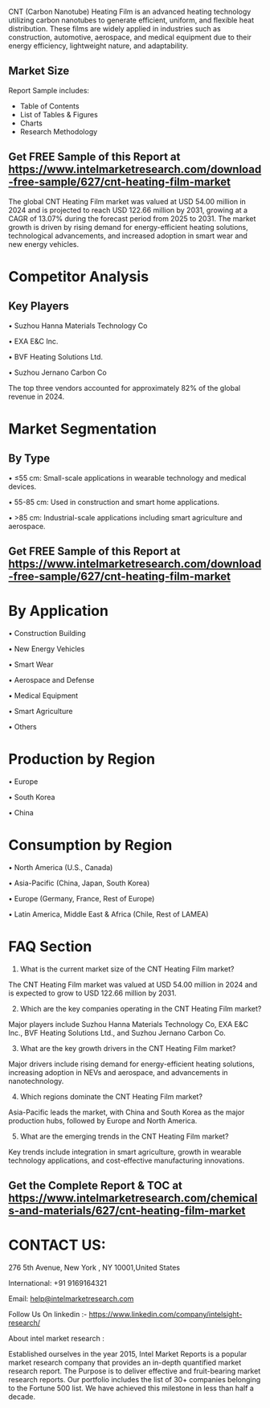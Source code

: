 CNT (Carbon Nanotube) Heating Film is an advanced heating technology utilizing carbon nanotubes to generate efficient, uniform, and flexible heat distribution. These films are widely applied in industries such as construction, automotive, aerospace, and medical equipment due to their energy efficiency, lightweight nature, and adaptability.

Market Size
-
Report Sample includes:
- Table of Contents
- List of Tables & Figures
- Charts
- Research Methodology


Get FREE Sample of this Report at https://www.intelmarketresearch.com/download-free-sample/627/cnt-heating-film-market
-
The global CNT Heating Film market was valued at USD 54.00 million in 2024 and is projected to reach USD 122.66 million by 2031, growing at a CAGR of 13.07% during the forecast period from 2025 to 2031. The market growth is driven by rising demand for energy-efficient heating solutions, technological advancements, and increased adoption in smart wear and new energy vehicles.

 

Competitor Analysis
=
Key Players
-
•	Suzhou Hanna Materials Technology Co

•	EXA E&C Inc.

•	BVF Heating Solutions Ltd.

•	Suzhou Jernano Carbon Co

The top three vendors accounted for approximately 82% of the global revenue in 2024.

Market Segmentation
=
By Type
-

•	≤55 cm: Small-scale applications in wearable technology and medical devices.


•	55-85 cm: Used in construction and smart home applications.

•	>85 cm: Industrial-scale applications including smart agriculture and aerospace.

Get FREE Sample of this Report at https://www.intelmarketresearch.com/download-free-sample/627/cnt-heating-film-market
-

By Application
=
•	Construction Building

•	New Energy Vehicles


•	Smart Wear

•	Aerospace and Defense

•	Medical Equipment

•	Smart Agriculture

•	Others

Production by Region
=
•	Europe

•	South Korea

•	China

Consumption by Region
=
•	North America (U.S., Canada)

•	Asia-Pacific (China, Japan, South Korea)

•	Europe (Germany, France, Rest of Europe)

•	Latin America, Middle East & Africa (Chile, Rest of LAMEA)

FAQ Section
=
1. What is the current market size of the CNT Heating Film market?

The CNT Heating Film market was valued at USD 54.00 million in 2024 and is expected to grow to USD 122.66 million by 2031.

2. Which are the key companies operating in the CNT Heating Film market?

Major players include Suzhou Hanna Materials Technology Co, EXA E&C Inc., BVF Heating Solutions Ltd., and Suzhou Jernano Carbon Co.

3. What are the key growth drivers in the CNT Heating Film market?

Major drivers include rising demand for energy-efficient heating solutions, increasing adoption in NEVs and aerospace, and advancements in nanotechnology.

4. Which regions dominate the CNT Heating Film market?

Asia-Pacific leads the market, with China and South Korea as the major production hubs, followed by Europe and North America.

5. What are the emerging trends in the CNT Heating Film market?

Key trends include integration in smart agriculture, growth in wearable technology applications, and cost-effective manufacturing innovations.


Get the Complete Report & TOC at https://www.intelmarketresearch.com/chemicals-and-materials/627/cnt-heating-film-market
-
CONTACT US:
=
276 5th Avenue, New York , NY 10001,United States

International: +91 9169164321

Email: help@intelmarketresearch.com

Follow Us On linkedin :- https://www.linkedin.com/company/intelsight-research/

About intel market research :

Established ourselves in the year 2015, Intel Market Reports is a popular market research company that provides an in-depth quantified market research report. The Purpose is to deliver effective and fruit-bearing market research reports. Our portfolio includes the list of 30+ companies belonging to the Fortune 500 list. We have achieved this milestone in less than half a decade.


